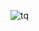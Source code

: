 ![tq](https://user-images.githubusercontent.com/66404645/228524824-a85e5930-f5f0-47d1-925b-c0507925d913.png)
